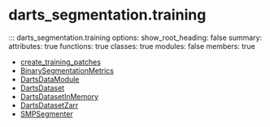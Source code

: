 # <code class='doc-symbol doc-symbol-nav doc-symbol-module'></code>darts_segmentation.training


::: darts_segmentation.training
    options:
      show_root_heading: false
      summary:
        attributes: true
        functions: true
        classes: true
        modules: false
      members: true
- [create_training_patches](create_training_patches.md)
- [BinarySegmentationMetrics](BinarySegmentationMetrics.md)
- [DartsDataModule](DartsDataModule.md)
- [DartsDataset](DartsDataset.md)
- [DartsDatasetInMemory](DartsDatasetInMemory.md)
- [DartsDatasetZarr](DartsDatasetZarr.md)
- [SMPSegmenter](SMPSegmenter.md)
